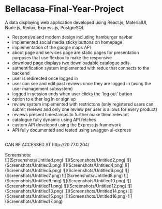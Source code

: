 # Bellacasa-Final-Year-Project
 A data displaying web application developed using React.js, MaterialUI, Node.js, Redux, Express.js, PostgreSQL<br/>
 - Responsive and modern design including hamburger navbar
- implemented social media sticky buttons on homepage
- implementation of the google maps API
- about page and services page are static pages for presentation purposes that use flexbox to make the responsive
- download page displays two downloadable catalogue pdfs
- authentification system implemented with redux that connects to the backend
- user is redirected once logged in
- user can see and edit past reviews once they are logged in (using the user management subsystem)
- logged in session ends when user clicks the 'log out' button
- option to either log in or sign up
- review system implemented with restrictons (only registered users can submit reviews and only one review per user is allows for every product)
- reviews present timestamps to further make them relevant
- catalogue fully dynamic using API fetches
- custom API developed using the Express.js framework
- API fully documented and tested using swagger-ui-express
<br/>
CAN BE ACCESSED AT http://20.77.0.204/ <br/><br/>
Screenshots:<br/>
![](Screenshots/Untitled.png)
![](Screenshots/Untitled2.png)
![](Screenshots/Untitled3.png)
![](Screenshots/Untitled4.png)
![](Screenshots/Untitled5.png)
![](Screenshots/Untitled6.png)
![](Screenshots/Untitled7.png)
![](Screenshots/Untitled8.png)
![](Screenshots/Untitled9.png)
![](Screenshots/Untitled10.png)
![](Screenshots/Untitled11.png)
![](Screenshots/Untitled12.png)
![](Screenshots/Untitled13.png)
![](Screenshots/Untitled14.png)
![](Screenshots/Untitled15.png)
![](Screenshots/Untitled16.png)
![](Screenshots/Untitled17.png)
